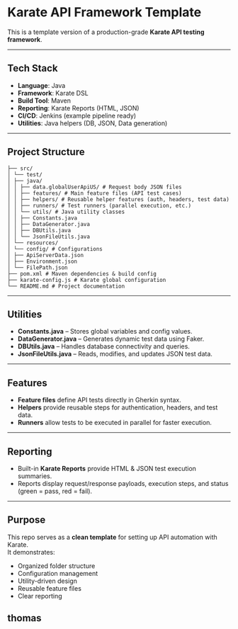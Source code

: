 # Karate API Framework Template

This is a template version of a production-grade **Karate API testing framework**.  


---

## Tech Stack
- **Language**: Java
- **Framework**: Karate DSL
- **Build Tool**: Maven
- **Reporting**: Karate Reports (HTML, JSON)
- **CI/CD**: Jenkins (example pipeline ready)
- **Utilities**: Java helpers (DB, JSON, Data generation)

---

## Project Structure
```Karate_API_Framework_Template/
├── src/
│ └── test/
│ ├── java/
│ │ ├── data.globalUserApiUS/ # Request body JSON files
│ │ ├── features/ # Main feature files (API test cases)
│ │ ├── helpers/ # Reusable helper features (auth, headers, test data)
│ │ ├── runners/ # Test runners (parallel execution, etc.)
│ │ └── utils/ # Java utility classes
│ │ ├── Constants.java
│ │ ├── DataGenerator.java
│ │ ├── DBUtils.java
│ │ └── JsonFileUtils.java
│ └── resources/
│ └── config/ # Configurations
│ ├── ApiServerData.json
│ ├── Environment.json
│ └── FilePath.json
├── pom.xml # Maven dependencies & build config
├── karate-config.js # Karate global configuration
└── README.md # Project documentation
```


---

## Utilities
- **Constants.java** – Stores global variables and config values.
- **DataGenerator.java** – Generates dynamic test data using Faker.
- **DBUtils.java** – Handles database connectivity and queries.
- **JsonFileUtils.java** – Reads, modifies, and updates JSON test data.

---

## Features
- **Feature files** define API tests directly in Gherkin syntax.
- **Helpers** provide reusable steps for authentication, headers, and test data.
- **Runners** allow tests to be executed in parallel for faster execution.

---

## Reporting
- Built-in **Karate Reports** provide HTML & JSON test execution summaries.
- Reports display request/response payloads, execution steps, and status (green = pass, red = fail).

---

## Purpose
This repo serves as a **clean template** for setting up API automation with Karate.  
It demonstrates:
- Organized folder structure
- Configuration management
- Utility-driven design
- Reusable feature files
- Clear reporting

## thomas
